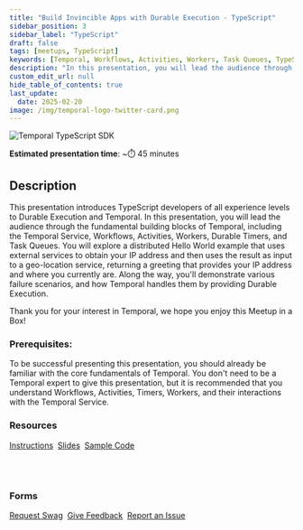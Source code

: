 ```yaml
---
title: "Build Invincible Apps with Durable Execution - TypeScript"
sidebar_position: 3
sidebar_label: "TypeScript"
draft: false
tags: [meetups, TypeScript]
keywords: [Temporal, Workflows, Activities, Workers, Task Queues, TypeScript SDK, external service, recovery, event history, Temporal Web UI]
description: "In this presentation, you will lead the audience through the fundamental building blocks of Temporal, including the Temporal Service, Workflows, Activities, Workers, Durable Timers, and Task Queues."
custom_edit_url: null
hide_table_of_contents: true
last_update:
  date: 2025-02-20
image: /img/temporal-logo-twitter-card.png
---
```


<img className="banner" src="/img/sdk_banners/banner_typescript.png" alt="Temporal TypeScript SDK" />

**Estimated presentation time**: ~⏱️ 45 minutes

## Description

This presentation introduces TypeScript developers of all experience levels to Durable Execution and Temporal.
In this presentation, you will lead the audience through the fundamental building blocks of Temporal, including the Temporal Service, Workflows, Activities, Workers, Durable Timers, and Task Queues.
You will explore a distributed Hello World example that uses external services to obtain your IP address and then uses the result as input to a geo-location service, returning a greeting that provides your IP address and where you currently are.
Along the way, you'll demonstrate various failure scenarios, and how Temporal handles them by providing Durable Execution.

Thank you for your interest in Temporal, we hope you enjoy this Meetup in a Box!

### Prerequisites:

To be successful presenting this presentation, you should already be familiar with the core fundamentals of Temporal.
You don't need to be a Temporal expert to give this presentation, but it is recommended that you understand Workflows, Activities, Timers, Workers, and their interactions with the Temporal Service.

### Resources

<a className="button button--primary" href="https://docs.google.com/document/d/1gnDtUuzpnZfD_a5tBUOz1Xh3yeuf1X3KH7nKzZ53XOY/edit?usp=sharing">Instructions</a>&nbsp;
<a className="button button--primary" href="https://docs.google.com/presentation/d/1o7nnk9PjWszyPYkwU27VMpmsf8dDhP1gw_4jy_rydu8/edit?usp=sharing">Slides</a>&nbsp;
<a className="button button--primary" href="https://github.com/temporal-community/miab-build-invincible-apps-typescript">Sample Code</a>

<br/><br/>

### Forms

<a className="button button--primary" href="https://t.mp/miab-request">Request Swag</a>&nbsp;
<a className="button button--primary" href="https://forms.gle/EQXJVAFqM34vHbtm8">Give Feedback</a>&nbsp;
<a className="button button--primary" href="https://github.com/temporal-community/miab-build-invincible-apps-typescript/issues">Report an Issue</a>&nbsp;
